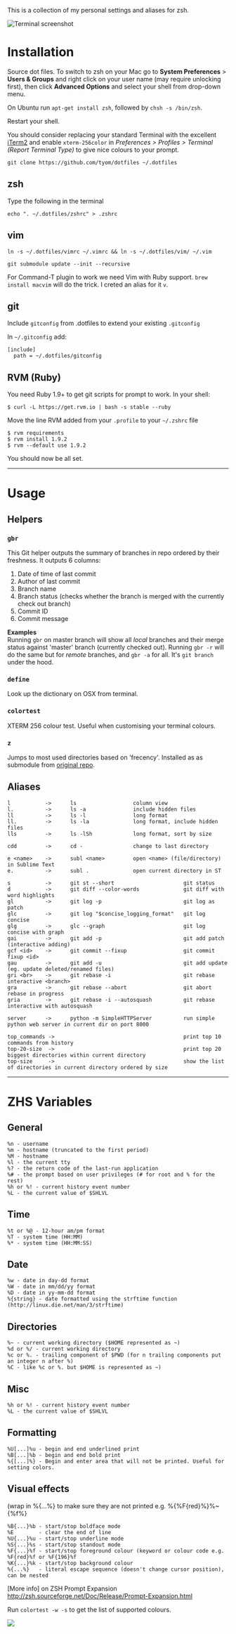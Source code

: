 This is a collection of my personal settings and aliases for zsh.

![Terminal screenshot](https://raw.github.com/tyom/dotfiles/screenshot/terminal.png)

Installation
============

Source dot files. To switch to zsh on your Mac go to **System Preferences** > **Users & Groups** and right click on your user name (may require unlocking first), then click **Advanced Options** and select your shell from drop-down menu.

On Ubuntu run `apt-get install zsh`, followed by `chsh -s /bin/zsh`.

Restart your shell.

You should consider replacing your standard Terminal with the excellent [iTerm2](http://www.iterm2.com/) and enable `xterm-256color` in *Preferences > Profiles > Terminal (Report Terminal Type)* to give nice colours to your prompt.

    git clone https://github.com/tyom/dotfiles ~/.dotfiles


zsh
---

Type the following in the terminal

    echo ". ~/.dotfiles/zshrc" > .zshrc

vim
---

    ln -s ~/.dotfiles/vimrc ~/.vimrc && ln -s ~/.dotfiles/vim/ ~/.vim

    git submodule update --init --recursive

For Command-T plugin to work we need Vim with Ruby support.
`brew install macvim` will do the trick. I creted an alias for it `v`.

git
---
Include `gitconfig` from .dotfiles to extend your existing `.gitconfig`

In `~/.gitconfig` add:

    [include]
      path = ~/.dotfiles/gitconfig


RVM (Ruby)
----------

You need Ruby 1.9+ to get git scripts for prompt to work. In your shell:

    $ curl -L https://get.rvm.io | bash -s stable --ruby

Move the line RVM added from your `.profile` to your `~/.zshrc` file

    $ rvm requirements
    $ rvm install 1.9.2
    $ rvm --default use 1.9.2

You should now be all set.

---

Usage
=====

Helpers
-------

### `gbr`

This Git helper outputs the summary of branches in repo ordered by their freshness. It outputs 6 columns:

1. Date of time of last commit
2. Author of last commit
3. Branch name
4. Branch status (checks whether the branch is merged with the currently check out branch)
5. Commit ID
6. Commit message

**Examples**  
Running `gbr` on master branch will show all *local* branches and their merge status against 'master' branch (currently checked out).
Running `gbr -r` will do the same but for *remote* branches, and `gbr -a` for all. It's `git branch` under the hood.

### `define`

Look up the dictionary on OSX from terminal.

### `colortest`

XTERM 256 colour test. Useful when customising your terminal colours.

### `z`

Jumps to most used directories based on 'frecency'. Installed as as submodule from [original repo](https://github.com/rupa/z).


Aliases
-------

    l           -> 		ls  	   		    column view
    l.  	    -> 		ls -a   		    include hidden files
    ll  	    -> 		ls -l   		    long format
    ll. 	    -> 		ls -la  		    long format, include hidden files
    lls 	    ->		ls -lSh 		    long format, sort by size

    cdd         ->     	cd -  	   		    change to last directory
    
    e <name>    ->      subl <name>         open <name> (file/directory) in Sublime Text
    e.          ->      subl .              open current directory in ST
    
    s           ->      git st --short                      git status
    d           ->      git diff --color-words              git diff with word highlights
    gl          ->      git log -p                          git log as patch
    glc         ->      git log "$concise_logging_format"   git log concise
    glg         ->      glc --graph                         git log concise with graph
    gai         ->      git add -p                          git add patch (interactive adding)
    gcf <id>    ->      git commit --fixup                  git commit fixup <id>
    gau         ->      git add -u                          git add update (eg. update deleted/renamed files)
    gri <br>    ->      git rebase -i                       git rebase interactive <branch>
    gra         ->      git rebase --abort                  git abort rebase in progress
    gria        ->      git rebase -i --autosquash          git rebase interactive with autosquash
    
    server      ->      python -m SimpleHTTPServer          run simple python web server in current dir on port 8000
    
    top_commands ->                                         print top 10 commands from history
    top-20-size  ->                                         print top 20 biggest directories within current directory
    top-size     ->                                         show the list of directories in current directory ordered by size
    
    


---

ZHS Variables
=============

General
-------
    %n - username
    %m - hostname (truncated to the first period)
    %M - hostname
    %l - the current tty
    %? - the return code of the last-run application
    %# - the prompt based on user privileges (# for root and % for the rest)
    %h or %! - current history event number
    %L - the current value of $SHLVL

Time
----
    %t or %@ - 12-hour am/pm format
    %T - system time (HH:MM)
    %* - system time (HH:MM:SS)

Date
----
    %w - date in day-dd format
    %W - date in mm/dd/yy format
    %D - date in yy-mm-dd format
    %{string} - date formatted using the strftime function (http://linux.die.net/man/3/strftime)

Directories
-----------
    %~ - current working directory ($HOME represented as ~)
    %d or %/ - current working directory
    %c or %. - trailing component of $PWD (for n trailing components put an integer n after %)
    %C - like %c or %. but $HOME is represented as ~)

Misc
----
    %h or %! - current history event number
    %L - the current value of $SHLVL

Formatting
----------
    %U[...]%u - begin and end underlined print
    %B[...]%b - begin and end bold print
    %{[...]%} - Begin and enter area that will not be printed. Useful for setting colors.

Visual effects 
--------------
(wrap in %{...%} to make sure they are not printed e.g. %{%F{red}%}%~{%f%}

    %B{...}%b - start/stop boldface mode
    %E        - clear the end of line
    %U{...}%u - start/stop underline mode
    %S{...}%s - start/stop standout mode
    %F{...}%f - start/stop foreground colour (keyword or colour code e.g. %F{red}%f or %F{196}%f
    %K{...}%k - start/stop background colour
    %{...%}   - literal escape sequence (doesn't change cursor position), can be nested

[More info] on ZSH Prompt Expansion http://zsh.sourceforge.net/Doc/Release/Prompt-Expansion.html

Run `colortest -w -s` to get the list of supported colours.

![](https://ga-beacon.appspot.com/UA-332655-4/dotfiles/readme?pixel)

